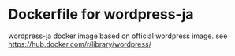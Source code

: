 # Dockerfile for wordpress-ja 

wordpress-ja docker image based on official wordpress image.
see https://hub.docker.com/r/library/wordpress/ 
